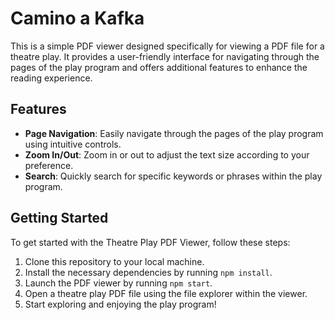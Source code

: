 # Camino a Kafka

This is a simple PDF viewer designed specifically for viewing a PDF file for a theatre play. It provides a user-friendly interface for navigating through the pages of the play program and offers additional features to enhance the reading experience.

## Features

- **Page Navigation**: Easily navigate through the pages of the play program using intuitive controls.
- **Zoom In/Out**: Zoom in or out to adjust the text size according to your preference.
- **Search**: Quickly search for specific keywords or phrases within the play program.

## Getting Started

To get started with the Theatre Play PDF Viewer, follow these steps:

1. Clone this repository to your local machine.
2. Install the necessary dependencies by running `npm install`.
3. Launch the PDF viewer by running `npm start`.
4. Open a theatre play PDF file using the file explorer within the viewer.
5. Start exploring and enjoying the play program!
